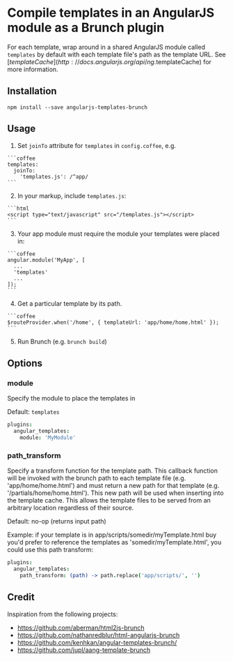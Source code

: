 # Compile templates in an AngularJS module as a Brunch plugin

For each template, wrap around in a shared AngularJS module called
`templates` by default with each template file's path as the template URL.
See [$templateCache](http://docs.angularjs.org/api/ng.$templateCache) for more
information.


## Installation

`npm install --save angularjs-templates-brunch`


## Usage

  1. Set `joinTo` attribute for `templates` in `config.coffee`, e.g.

	```coffee
	templates:
	  joinTo:
		'templates.js': /^app/
	```

  2. In your markup, include `templates.js`:

	```html
	<script type="text/javascript" src="/templates.js"></script>
	```

  3. Your app module must require the module your templates were placed in:

	```coffee
	angular.module('MyApp', [
	  ...
	  'templates'
	  ...
	]);
	```

  4. Get a particular template by its path.

	```coffee
	$routeProvider.when('/home', { templateUrl: 'app/home/home.html' });
	```

  5. Run Brunch (e.g. `brunch build`)


## Options

### module

Specify the module to place the templates in

Default: `templates`

```coffee
plugins:
  angular_templates:
    module: 'MyModule'
```

### path_transform 

Specify a transform function for the template path. This callback function will
be invoked with the brunch path to each template file (e.g.
'app/home/home.html') and must return a new path for that template (e.g.
'/partials/home/home.html'). This new path will be used when inserting into the
template cache. This allows the template files to be served from an arbitrary
location regardless of their source.

Default: no-op (returns input path)

Example: if your template is in app/scripts/somedir/myTemplate.html buy you'd
prefer to reference the templates as 'somedir/myTemplate.html', you could use
this path transform:

```coffee
plugins:
  angular_templates:
    path_transform: (path) -> path.replace('app/scripts/', '')
```

## Credit

Inspiration from the following projects:

- https://github.com/aberman/html2js-brunch
- https://github.com/nathanredblur/html-angularjs-brunch
- https://github.com/kenhkan/angular-templates-brunch/
- https://github.com/jupl/aang-template-brunch

